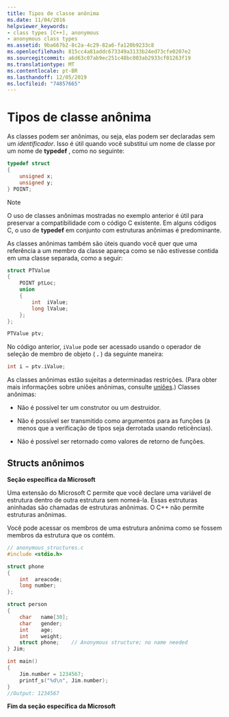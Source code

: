 ```yaml
---
title: Tipos de classe anônima
ms.date: 11/04/2016
helpviewer_keywords:
- class types [C++], anonymous
- anonymous class types
ms.assetid: 9ba667b2-8c2a-4c29-82a6-fa120b9233c8
ms.openlocfilehash: 815cc4a81addc673349a3133b24ed73cfe0207e2
ms.sourcegitcommit: a6d63c07ab9ec251c48bc003ab2933cf01263f19
ms.translationtype: MT
ms.contentlocale: pt-BR
ms.lasthandoff: 12/05/2019
ms.locfileid: "74857665"
---
```

# <a name="anonymous-class-types"></a>Tipos de classe anônima

As classes podem ser anônimas, ou seja, elas podem ser declaradas sem um *identificador*. Isso é útil quando você substitui um nome de classe por um nome de **typedef** , como no seguinte:

```cpp
typedef struct
{
    unsigned x;
    unsigned y;
} POINT;
```

> [!NOTE]
>  O uso de classes anônimas mostradas no exemplo anterior é útil para preservar a compatibilidade com o código C existente. Em alguns códigos C, o uso de **typedef** em conjunto com estruturas anônimas é predominante.

As classes anônimas também são úteis quando você quer que uma referência a um membro da classe apareça como se não estivesse contida em uma classe separada, como a seguir:

```cpp
struct PTValue
{
    POINT ptLoc;
    union
    {
        int  iValue;
        long lValue;
    };
};

PTValue ptv;
```

No código anterior, `iValue` pode ser acessado usando o operador de seleção de membro de objeto ( **.** ) da seguinte maneira:

```cpp
int i = ptv.iValue;
```

As classes anônimas estão sujeitas a determinadas restrições. (Para obter mais informações sobre uniões anônimas, consulte [uniões](../cpp/unions.md).) Classes anônimas:

- Não é possível ter um construtor ou um destruidor.

- Não é possível ser transmitido como argumentos para as funções (a menos que a verificação de tipos seja derrotada usando reticências).

- Não é possível ser retornado como valores de retorno de funções.

## <a name="anonymous-structs"></a>Structs anônimos

**Seção específica da Microsoft**

Uma extensão do Microsoft C permite que você declare uma variável de estrutura dentro de outra estrutura sem nomeá-la. Essas estruturas aninhadas são chamadas de estruturas anônimas. O C++ não permite estruturas anônimas.

Você pode acessar os membros de uma estrutura anônima como se fossem membros da estrutura que os contém.

```cpp
// anonymous_structures.c
#include <stdio.h>

struct phone
{
    int  areacode;
    long number;
};

struct person
{
    char   name[30];
    char   gender;
    int    age;
    int    weight;
    struct phone;    // Anonymous structure; no name needed
} Jim;

int main()
{
    Jim.number = 1234567;
    printf_s("%d\n", Jim.number);
}
//Output: 1234567
```

**Fim da seção específica da Microsoft**
